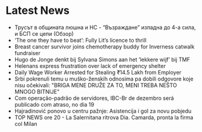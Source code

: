 # Latest News
-  Трусът в общината люшна и НС - “Възраждане” изпадна до 4-а сила, и БСП се цепи (Обзор)
-  ‘The one they have to beat’: Fully Lit’s licence to thrill
-  Breast cancer survivor joins chemotherapy buddy for Inverness catwalk fundraiser
-  Hugo de Jonge denkt bij Sylvana Simons aan het ’lekkere wijf’ bij TMF
-  Helenans express frustration over lack of emergency shelter
-  Daily Wage Worker Arrested for Stealing ₹14.5 Lakh from Employer
-  Srbi pokrenuli temu u muško-ženskih odnosima pa dobili odgovore koje nisu očekivali: "BRIGA MENE DRUŽE ZA TO, MENI TREBA NEŠTO MNOGO BITNIJE"
-  Com operação-padrão de servidores, IBC-Br de dezembro será publicado com atraso, no dia 19
-  Hajradinović ponovo u centru pažnje: Asistencija i gol za novu pobjedu
-  TOP NEWS ore 20 - La Salernitana ritrova Dia. Camarda, pronta la firma col Milan
